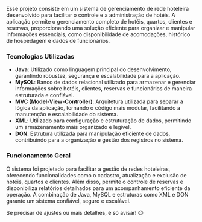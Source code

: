 Esse projeto consiste em um sistema de gerenciamento de rede hoteleira desenvolvido para facilitar o controle e a administração de hotéis. A aplicação permite o gerenciamento completo de hotéis, quartos, clientes e reservas, proporcionando uma solução eficiente para organizar e manipular informações essenciais, como disponibilidade de acomodações, histórico de hospedagem e dados de funcionários.  

### **Tecnologias Utilizadas**  

- **Java**: Utilizado como linguagem principal do desenvolvimento, garantindo robustez, segurança e escalabilidade para a aplicação.  
- **MySQL**: Banco de dados relacional utilizado para armazenar e gerenciar informações sobre hotéis, clientes, reservas e funcionários de maneira estruturada e confiável.  
- **MVC (Model-View-Controller)**: Arquitetura utilizada para separar a lógica da aplicação, tornando o código mais modular, facilitando a manutenção e escalabilidade do sistema.  
- **XML**: Utilizado para configuração e estruturação de dados, permitindo um armazenamento mais organizado e legível.  
- **DON**: Estrutura utilizada para manipulação eficiente de dados, contribuindo para a organização e gestão dos registros no sistema.  

### **Funcionamento Geral**  

O sistema foi projetado para facilitar a gestão de redes hoteleiras, oferecendo funcionalidades como o cadastro, atualização e exclusão de hotéis, quartos e clientes. Além disso, permite o controle de reservas e disponibiliza relatórios detalhados para um acompanhamento eficiente da operação. A combinação de Java, MySQL e estruturas como XML e DON garante um sistema confiável, seguro e escalável.  

Se precisar de ajustes ou mais detalhes, é só avisar! 😊
